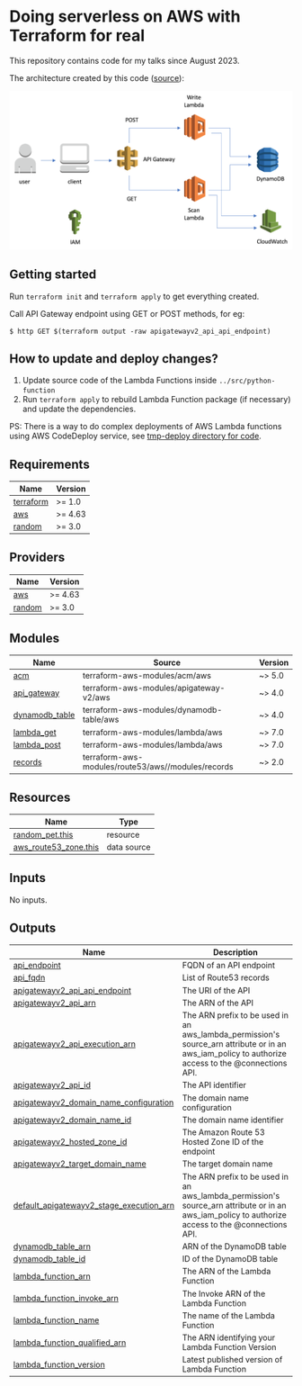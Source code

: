 # Doing serverless on AWS with Terraform for real

This repository contains code for my talks since August 2023.

The architecture created by this code ([source](https://ordina-jworks.github.io/cloud/2019/01/14/Infrastructure-as-code-with-terraform-and-aws-serverless.html)): 

![AWS-Serverless-Architecture](https://raw.githubusercontent.com/antonbabenko/serverless.tf-playground/master/hashitalks2021/AWS-Serverless-Architecture.png)


## Getting started

Run `terraform init` and `terraform apply` to get everything created.

Call API Gateway endpoint using GET or POST methods, for eg:

```
$ http GET $(terraform output -raw apigatewayv2_api_api_endpoint)
```


## How to update and deploy changes?

1. Update source code of the Lambda Functions inside `../src/python-function`
2. Run `terraform apply` to rebuild Lambda Function package (if necessary) and update the dependencies.

PS: There is a way to do complex deployments of AWS Lambda functions using AWS CodeDeploy service, see [tmp-deploy directory for code](https://github.com/antonbabenko/serverless.tf-playground/tree/master/hashitalks2021/tmp-deploy).



<!-- BEGINNING OF PRE-COMMIT-TERRAFORM DOCS HOOK -->
## Requirements

| Name | Version |
|------|---------|
| <a name="requirement_terraform"></a> [terraform](#requirement\_terraform) | >= 1.0 |
| <a name="requirement_aws"></a> [aws](#requirement\_aws) | >= 4.63 |
| <a name="requirement_random"></a> [random](#requirement\_random) | >= 3.0 |

## Providers

| Name | Version |
|------|---------|
| <a name="provider_aws"></a> [aws](#provider\_aws) | >= 4.63 |
| <a name="provider_random"></a> [random](#provider\_random) | >= 3.0 |

## Modules

| Name | Source | Version |
|------|--------|---------|
| <a name="module_acm"></a> [acm](#module\_acm) | terraform-aws-modules/acm/aws | ~> 5.0 |
| <a name="module_api_gateway"></a> [api\_gateway](#module\_api\_gateway) | terraform-aws-modules/apigateway-v2/aws | ~> 4.0 |
| <a name="module_dynamodb_table"></a> [dynamodb\_table](#module\_dynamodb\_table) | terraform-aws-modules/dynamodb-table/aws | ~> 4.0 |
| <a name="module_lambda_get"></a> [lambda\_get](#module\_lambda\_get) | terraform-aws-modules/lambda/aws | ~> 7.0 |
| <a name="module_lambda_post"></a> [lambda\_post](#module\_lambda\_post) | terraform-aws-modules/lambda/aws | ~> 7.0 |
| <a name="module_records"></a> [records](#module\_records) | terraform-aws-modules/route53/aws//modules/records | ~> 2.0 |

## Resources

| Name | Type |
|------|------|
| [random_pet.this](https://registry.terraform.io/providers/hashicorp/random/latest/docs/resources/pet) | resource |
| [aws_route53_zone.this](https://registry.terraform.io/providers/hashicorp/aws/latest/docs/data-sources/route53_zone) | data source |

## Inputs

No inputs.

## Outputs

| Name | Description |
|------|-------------|
| <a name="output_api_endpoint"></a> [api\_endpoint](#output\_api\_endpoint) | FQDN of an API endpoint |
| <a name="output_api_fqdn"></a> [api\_fqdn](#output\_api\_fqdn) | List of Route53 records |
| <a name="output_apigatewayv2_api_api_endpoint"></a> [apigatewayv2\_api\_api\_endpoint](#output\_apigatewayv2\_api\_api\_endpoint) | The URI of the API |
| <a name="output_apigatewayv2_api_arn"></a> [apigatewayv2\_api\_arn](#output\_apigatewayv2\_api\_arn) | The ARN of the API |
| <a name="output_apigatewayv2_api_execution_arn"></a> [apigatewayv2\_api\_execution\_arn](#output\_apigatewayv2\_api\_execution\_arn) | The ARN prefix to be used in an aws\_lambda\_permission's source\_arn attribute or in an aws\_iam\_policy to authorize access to the @connections API. |
| <a name="output_apigatewayv2_api_id"></a> [apigatewayv2\_api\_id](#output\_apigatewayv2\_api\_id) | The API identifier |
| <a name="output_apigatewayv2_domain_name_configuration"></a> [apigatewayv2\_domain\_name\_configuration](#output\_apigatewayv2\_domain\_name\_configuration) | The domain name configuration |
| <a name="output_apigatewayv2_domain_name_id"></a> [apigatewayv2\_domain\_name\_id](#output\_apigatewayv2\_domain\_name\_id) | The domain name identifier |
| <a name="output_apigatewayv2_hosted_zone_id"></a> [apigatewayv2\_hosted\_zone\_id](#output\_apigatewayv2\_hosted\_zone\_id) | The Amazon Route 53 Hosted Zone ID of the endpoint |
| <a name="output_apigatewayv2_target_domain_name"></a> [apigatewayv2\_target\_domain\_name](#output\_apigatewayv2\_target\_domain\_name) | The target domain name |
| <a name="output_default_apigatewayv2_stage_execution_arn"></a> [default\_apigatewayv2\_stage\_execution\_arn](#output\_default\_apigatewayv2\_stage\_execution\_arn) | The ARN prefix to be used in an aws\_lambda\_permission's source\_arn attribute or in an aws\_iam\_policy to authorize access to the @connections API. |
| <a name="output_dynamodb_table_arn"></a> [dynamodb\_table\_arn](#output\_dynamodb\_table\_arn) | ARN of the DynamoDB table |
| <a name="output_dynamodb_table_id"></a> [dynamodb\_table\_id](#output\_dynamodb\_table\_id) | ID of the DynamoDB table |
| <a name="output_lambda_function_arn"></a> [lambda\_function\_arn](#output\_lambda\_function\_arn) | The ARN of the Lambda Function |
| <a name="output_lambda_function_invoke_arn"></a> [lambda\_function\_invoke\_arn](#output\_lambda\_function\_invoke\_arn) | The Invoke ARN of the Lambda Function |
| <a name="output_lambda_function_name"></a> [lambda\_function\_name](#output\_lambda\_function\_name) | The name of the Lambda Function |
| <a name="output_lambda_function_qualified_arn"></a> [lambda\_function\_qualified\_arn](#output\_lambda\_function\_qualified\_arn) | The ARN identifying your Lambda Function Version |
| <a name="output_lambda_function_version"></a> [lambda\_function\_version](#output\_lambda\_function\_version) | Latest published version of Lambda Function |
<!-- END OF PRE-COMMIT-TERRAFORM DOCS HOOK -->
